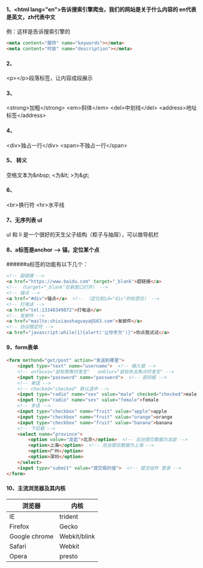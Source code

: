 #### 1、\<html lang="en">告诉搜索引擎爬虫，我们的网站是关于什么内容的 en代表是英文，zh代表中文
例：这样是告诉搜索引擎的
``` html
<meta content="服饰" name="keywords"></meta>
<meta content="时装" name="description"></meta>
```

#### 2、
\<p>\</p>段落标签，让内容成段展示

#### 3、
\<strong>加粗\</strong>    \<em>斜体\</em>  \<del>中划线\</del>   \<address>地址标签\</address>  

#### 4、
\<div>独占一行\</div>   \<span>不独占一行\</span>

#### 5、 转义
空格文本为\&nbsp;
<为\&lt;
\>为\&gt;

#### 6、
\<br>换行符
\<hr>水平线

#### 7、无序列表 ul 
ul 和 li 是一个很好的天生父子结构（柜子与抽屉），可以做导航栏

#### 8、a标签是anchor --> 锚，定位某个点
######a标签的功能有以下几个：
``` html
<!-- 超链接 -->
<a href="https://www.baidu.com" target="_blank">超链接</a>
<!-- （target="_blank"在新窗口打开） -->
<!-- 锚点 -->
<a href="#div">锚点</a>  <!-- （定位到id="div"的标签位） -->
<!-- 打电话 -->
<a href="tel:13348349872">打电话</a>
<!-- 发邮件 -->
<a href="mailto:shixiaoshaguaya@163.com">发邮件</a>
<!-- 协议限定符 -->
<a href="javascript:while(1){alert('让你手欠')}">你点我试试</a>
```

#### 9、form表单
``` html
<form methond="get/post" action="发送到哪里">
    <input type="text" name="username">  <!-- 输入框 -->
    <!-- onfocus="鼠标聚焦时发生"   onblur="鼠标失去焦点时发生" -->
    <input type="password" name="password">  <!-- 密码框 -->
    <!-- 单选 --> 
    <!-- checked="checked" 默认选中 -->
    <input type="radio" name="sex" value="male" checked="checked">male
    <input type="radio" name="sex" value="female">female
    <!-- 多选 -->
    <input type="checkbox" name="fruit" value="apple">apple
    <input type="checkbox" name="fruit" value="orange">orange
    <input type="checkbox" name="fruit" value="banana">banana
    <!-- 下拉框 -->
    <select name="province">
        <option value="龙岩">北京</option>  <!-- 后台提交数据为龙岩 -->
        <option>上海</option>  <!-- 后台提交数据为上海 -->
        <option>广州</option>
        <option>深圳</option>
    </select>
    <input type="submit" value="提交框的值">  <!-- 提交组件 登录 -->
</form>
```

#### 10、主流浏览器及其内核
| 浏览器 | 内核 |
| --- | --- |
| IE | trident |
| Firefox | Gecko |
| Google chrome | Webkit/blink |
| Safari | Webkit |
| Opera | presto |